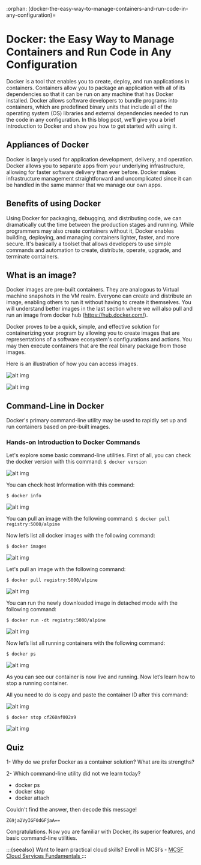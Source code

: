 :orphan:
(docker-the-easy-way-to-manage-containers-and-run-code-in-any-configuration)=

# Docker: the Easy Way to Manage Containers and Run Code in Any Configuration

Docker is a tool that enables you to create, deploy, and run applications in containers. Containers allow you to package an application with all of its dependencies so that it can be run on any machine that has Docker installed. Docker allows software developers to bundle programs into containers, which are predefined binary units that include all of the operating system (OS) libraries and external dependencies needed to run the code in any configuration.
In this blog post, we'll give you a brief introduction to Docker and show you how to get started with using it.

## Appliances of Docker

Docker is largely used for application development, delivery, and operation. Docker allows you to separate apps from your underlying infrastructure, allowing for faster software delivery than ever before. Docker makes infrastructure management straightforward and uncomplicated since it can be handled in the same manner that we manage our own apps.

## Benefits of using Docker

Using Docker for packaging, debugging, and distributing code, we can dramatically cut the time between the production stages and running. While programmers may also create containers without it, Docker enables building, deploying, and managing containers lighter, faster, and more secure. It's basically a toolset that allows developers to use simple commands and automation to create, distribute, operate, upgrade, and terminate containers.

## What is an image?

Docker images are pre-built containers. They are analogous to Virtual machine snapshots in the VM realm. Everyone can create and distribute an image, enabling others to run it without having to create it themselves. You will understand better images in the last section where we will also pull and run an image from docker hub (https://hub.docker.com/).

Docker proves to be a quick, simple, and effective solution for containerizing your program by allowing you to create images that are representations of a software ecosystem's configurations and actions. You may then execute containers that are the real binary package from those images.

Here is an illustration of how you can access images.

![alt img](images/containers-76.png)

![alt img](images/containers-77.png)

## Command-Line in Docker

Docker's primary command-line utility may be used to rapidly set up and run containers based on pre-built images.

### Hands-on Introduction to Docker Commands

Let's explore some basic command-line utilities.
First of all, you can check the docker version with this command:
`$ docker version`

![alt img](images/containers-66.png)

You can check host Information with this command:

`$ docker info`

![alt img](images/containers-67.png)

You can pull an image with the following command:
`$ docker pull registry:5000/alpine`

Now let’s list all docker images with the following command:

`$ docker images`

![alt img](images/containers-69.png)

Let's pull an image with the following command:

`$ docker pull registry:5000/alpine`

![alt img](images/containers-68.png)

You can run the newly downloaded image in detached mode with the following command:

`$ docker run -dt registry:5000/alpine`

![alt img](images/containers-70.png)

Now let’s list all running containers with the following command:

`$ docker ps`

![alt img](images/containers-71.png)

As you can see our container is now live and running. Now let’s learn how to stop a running container.

All you need to do is copy and paste the container ID after this command:

![alt img](images/containers-74.png)

`$ docker stop cf260af002a9`

![alt img](images/containers-75.png)

## Quiz

1- Why do we prefer Docker as a container solution? What are its strengths?

2- Which command-line utility did not we learn today?

- docker ps
- docker stop
- docker attach

Couldn't find the answer, then decode this message!

`ZG9ja2VyIGF0dGFjaA==`

Congratulations. Now you are familiar with Docker, its superior features, and basic command-line utilities.

:::{seealso}
Want to learn practical cloud skills? Enroll in MCSI’s - [MCSF Cloud Services Fundamentals ](https://www.mosse-institute.com/certifications/mcsf-cloud-services-fundamentals.html)
:::
